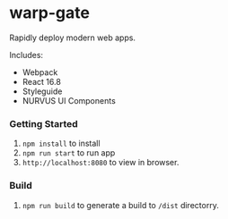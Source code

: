 # warp-gate
Rapidly deploy modern web apps.

Includes:
- Webpack
- React 16.8
- Styleguide
- NURVUS UI Components

### Getting Started
1. `npm install` to install
2. `npm run start` to run app
3. `http://localhost:8080` to view in browser.

### Build
1. `npm run build` to generate a build to `/dist` directorry.
